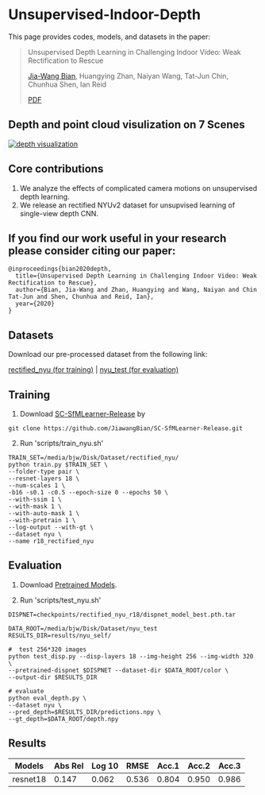 # Unsupervised-Indoor-Depth

This page provides codes, models, and datasets in the paper:

 >Unsupervised Depth Learning in Challenging Indoor Video: Weak Rectification to Rescue
 >
 >[Jia-Wang Bian](https://jwbian.net/), Huangying Zhan, Naiyan Wang, Tat-Jun Chin, Chunhua Shen, Ian Reid
 >
 >[PDF](https://1drv.ms/b/s!AiV6XqkxJHE2k3sNnKVcyr3X5t_q?e=Q6rP1H)
 
 
 ## Depth and point cloud visulization on 7 Scenes

[![depth visualization](https://img.youtube.com/vi/A6OTJegbFzY/0.jpg)](https://www.youtube.com/watch?v=A6OTJegbFzY)
 
 
 ## Core contributions
  1. We analyze the effects of complicated camera motions on unsupervised depth learning. 
  2. We release an rectified NYUv2 dataset for unsupvised learning of single-view depth CNN.


 ## If you find our work useful in your research please consider citing our paper:
 
    @inproceedings{bian2020depth,
      title={Unsupervised Depth Learning in Challenging Indoor Video: Weak Rectification to Rescue},
      author={Bian, Jia-Wang and Zhan, Huangying and Wang, Naiyan and Chin Tat-Jun and Shen, Chunhua and Reid, Ian},
      year={2020}
    }

 ## Datasets
 
Download our pre-processed dataset from the following link:

[rectified_nyu (for training)](https://1drv.ms/u/s!AiV6XqkxJHE2k3elbxAE9eE4IhRB?e=WoFpdF) | [nyu_test (for evaluation)](https://1drv.ms/u/s!AiV6XqkxJHE2kz85ZcYiCoZmSjKk?e=qGpvck)
 
 ## Training
 
 1. Download [SC-SfMLearner-Release](https://github.com/JiawangBian/SC-SfMLearner-Release) by 
 
 ```
 git clone https://github.com/JiawangBian/SC-SfMLearner-Release.git
 ```
 
 2. Run 'scripts/train_nyu.sh'
 
 ```
TRAIN_SET=/media/bjw/Disk/Dataset/rectified_nyu/
python train.py $TRAIN_SET \
--folder-type pair \
--resnet-layers 18 \
--num-scales 1 \
-b16 -s0.1 -c0.5 --epoch-size 0 --epochs 50 \
--with-ssim 1 \
--with-mask 1 \
--with-auto-mask 1 \
--with-pretrain 1 \
--log-output --with-gt \
--dataset nyu \
--name r18_rectified_nyu
```

## Evaluation

1. Download [Pretrained Models](https://1drv.ms/u/s!AiV6XqkxJHE2k3gXVTwjCgIPAUN2?e=SD5cSg).

2. Run 'scripts/test_nyu.sh'

```
DISPNET=checkpoints/rectified_nyu_r18/dispnet_model_best.pth.tar

DATA_ROOT=/media/bjw/Disk/Dataset/nyu_test
RESULTS_DIR=results/nyu_self/

#  test 256*320 images
python test_disp.py --disp-layers 18 --img-height 256 --img-width 320 \
--pretrained-dispnet $DISPNET --dataset-dir $DATA_ROOT/color \
--output-dir $RESULTS_DIR

# evaluate
python eval_depth.py \
--dataset nyu \
--pred_depth=$RESULTS_DIR/predictions.npy \
--gt_depth=$DATA_ROOT/depth.npy 
```

## Results

|   Models   | Abs Rel | Log 10 | RMSE  | Acc.1 | Acc.2 | Acc.3 |
|------------|---------|--------|-------|-------|-------|-------|
| resnet18   | 0.147   | 0.062  | 0.536 | 0.804 | 0.950 | 0.986 |


